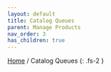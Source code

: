 ```yaml
---
layout: default
title: Catalog Queues
parent: Manage Products
nav_order: 3
has_children: true
---
```


[Home](https://biijuwa.github.io/eckb/) / Catalog Queues
{: .fs-2 }
